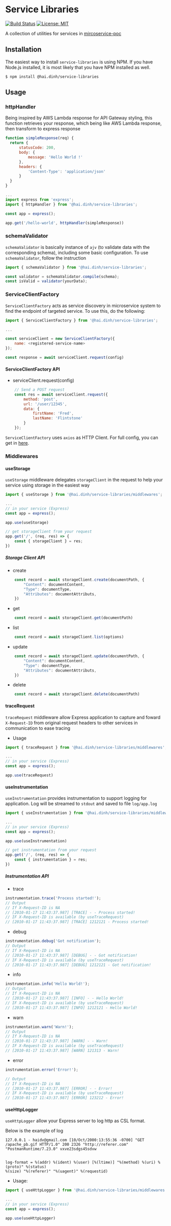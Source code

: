 # **Service Libraries**

[![Build Status](https://travis-ci.com/GeminiWind/service-libraries.svg?branch=master)](https://travis-ci.com/GeminiWind/service-libraries)
[![License: MIT](https://img.shields.io/badge/License-MIT-yellow.svg)](https://opensource.org/licenses/MIT)

A collection of utilities for services in [mircoservice-poc](https://github.com/GeminiWind/microservice-poc)

## Installation
The easiest way to install `service-libraries` is using NPM. If you have Node.js installed, it is most likely that you have NPM installed as well.

```
$ npm install @hai.dinh/service-libraries
```

## Usage

### httpHandler

Being inspired by AWS Lambda response for API Gateway styling, this function retrieves your response, which being like AWS Lambda response, then transform to express response

```javascript
function simpleResponse(req) {
  return {
      statusCode: 200,
      body: {
          message: 'Hello World !'
      },
      headers: {
          'Content-Type': 'application/json'
      }
  }
}

...
import express from 'express';
import { httpHandler } from '@hai.dinh/service-libraries';

const app = express();

app.get('/hello-world', httpHandler(simpleResponse))

```

### schemaValidator

`schemaValidator` is basically instance of `ajv` (to validate data with the corresponding schema), including some basic configuration. To use `schemaValidator`, follow the instruction

```javascript
import { schemaValidator } from '@hai.dinh/service-libraries';

const validator = schemaValidator.compile(schema);
const isValid = validator(yourData);
```

### ServiceClientFactory

`ServiceClientFactory` acts as service discovery in microservice system to find the endpoint of targeted service. To use this, do the following:

```javascript
import { ServiceClientFactory } from '@hai.dinh/service-libraries';

...

const serviceClient = new ServiceClientFactory({
    name: <registered-service-name>
});

const response = await serviceClient.request(config)
```

#### ServiceClientFactory API

- serviceClient.request(config)

```javascript
    // Send a POST request
    const res = await serviceClient.request({
        method: 'post',
        url: '/user/12345',
        data: {
            firstName: 'Fred',
            lastName: 'Flintstone'
        }
    });
```
`ServiceClientFactory` uses `axios` as HTTP Client. For full config, you can get in [here](https://github.com/axios/axios#request-config).

### Middlewares

#### useStorage

`useStorage` middleware delegates `storageClient` in the request to help your service using storage in the easiest way

```javascript
import { useStorage } from '@hai.dinh/service-libraries/middlewares';

...
// in your service (Express)
const app = express();

app.use(useStorage)

// get storageClient from your request
app.get('/', (req, res) => {
    const { storageClient } = res;
})
```

##### Storage Client API

- create
```javascript
    const record = await storageClient.create(documentPath, {
        "Content": documentContent,
        "Type": documentType,
        "Attributes": documentAttributs,
    })
```
- get
```javascript
    const record = await storageClient.get(documentPath)
```
- list
```javascript
    const record = await storageClient.list(options)
```
- update
```javascript
    const record = await storageClient.update(documentPath, {
        "Content": documentContent,
        "Type": documentType,
        "Attributes": documentAttributs,
    })
```
- delete
```javascript
    const record = await storageClient.delete(documentPath)
```

#### traceRequest

`traceRequest` middleware allow Express application to capture and foward `X-Request-ID` from original request headers to other services in communication to ease tracing

- Usage

```javascript
import { traceRequest } from '@hai.dinh/service-libraries/middlewares';

...
// in your service (Express)
const app = express();

app.use(traceRequest)
```

#### useInstrumentation

`useInstrumentation` provides instrumentation to support logging for application. Log will be streamed to `stdout` and saved to file `log/app.log`

```javascript
import { useInstrumentation } from '@hai.dinh/service-libraries/middlewares';

...
// in your service (Express)
const app = express();

app.use(useInstrumentation)

// get instrumentation from your request
app.get('/', (req, res) => {
    const { instrumentation } = res;
})
```

##### Instrumentation API

- trace
```javascript
instrumentation.trace('Process started!');
// Output
// If X-Request-ID is NA
// [2010-01-17 11:43:37.987] [TRACE] - - Process started!
// IF X-Request-ID is available (by useTraceRequest)
// [2010-01-17 11:43:37.987] [TRACE] 1212121 - Process started!
```
- debug
```javascript
instrumentation.debug('Got notification');
// Output
// If X-Request-ID is NA
// [2010-01-17 11:43:37.987] [DEBUG] - - Got notification!
// IF X-Request-ID is available (by useTraceRequest)
// [2010-01-17 11:43:37.987] [DEBUG] 1212121 - Got notification!
```
- info
```javascript
instrumentation.info('Hello World!');
// Output
// If X-Request-ID is NA
// [2010-01-17 11:43:37.987] [INFO] - - Hello World!
// IF X-Request-ID is available (by useTraceRequest)
// [2010-01-17 11:43:37.987] [INFO] 1212121 - Hello World!
```
- warn
```javascript
instrumentation.warn('Warn!');
// Output
// If X-Request-ID is NA
// [2010-01-17 11:43:37.987] [WARN] - - Warn!
// IF X-Request-ID is available (by useTraceRequest)
// [2010-01-17 11:43:37.987] [WARN] 121313 - Warn!
```
- error
```javascript
instrumentation.error('Error!');

// Output
// If X-Request-ID is NA
// [2010-01-17 11:43:37.987] [ERROR] - - Error!
// IF X-Request-ID is available (by useTraceRequest)
// [2010-01-17 11:43:37.987] [ERROR] 123212 - Error!
```

#### useHttpLogger

`useHttpLogger` allow your Express server to log http as CSL format.

Below is the example of log

```
127.0.0.1 - haidv@gmail.com [10/Oct/2000:13:55:36 -0700] "GET /apache_pb.gif HTTP/1.0" 200 2326 "http://referer.com" "PostmanRuntime/7.23.0" vxve23sdgs45sdvw


log-format = %(addr) %(ident) %(user) [%(ltime)] "%(method) %(uri) %(proto)" %(status) 
%(size) "%(referer)" "%(uagent)" %(requestid)
```

- Usage:
```javascript
import { useHttpLogger } from '@hai.dinh/service-libraries/middlewares';

...
// in your service (Express)
const app = express();

app.use(useHttpLogger)

```

